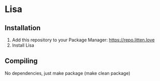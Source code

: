 # Lisa

## Installation
1. Add this repository to your Package Manager: https://repo.litten.love
2. Install Lisa

## Compiling
No dependencies, just make package (make clean package)